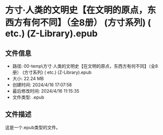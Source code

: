 ﻿# 方寸·人类的文明史【在文明的原点，东西方有何不同】（全8册） (方寸系列) ( etc.) (Z-Library).epub

## 文件信息
- 路径: 00-temp\方寸·人类的文明史【在文明的原点，东西方有何不同】（全8册） (方寸系列) ( etc.) (Z-Library).epub
- 大小: 22.24 MB
- 创建时间: 2024/4/16 17:07:58
- 最后修改时间: 2024/4/16 11:15:35
- 文件类型: .epub

## 文件描述
这是一个.epub类型的文件。

